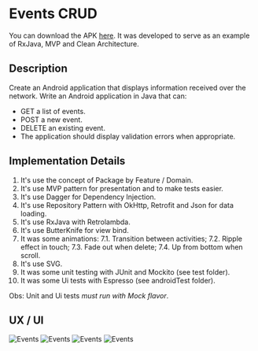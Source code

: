 # Events CRUD

You can download the APK [here][apk].
It was developed to serve as an example of RxJava, MVP and Clean Architecture.

## Description

Create an Android application that displays information received over the network.
Write an Android application in Java that can:

- GET a list of events.
- POST a new event.
- DELETE an existing event.
- The application should display validation errors when appropriate.

## Implementation Details

1. It's use the concept of Package by Feature / Domain.
2. It's use MVP pattern for presentation and to make tests easier.
3. It's use Dagger for Dependency Injection.
4. It's use Repository Pattern with OkHttp, Retrofit and Json for data loading.
5. It's use RxJava with Retrolambda.
6. It's use ButterKnife for view bind.
7. It was some animations:
7.1. Transition between activities;
7.2. Ripple effect in touch;
7.3. Fade out when delete;
7.4. Up from bottom when scroll.
8. It's use SVG.
9. It was some unit testing with JUnit and Mockito (see test folder).
10. It was some Ui tests with Espresso (see androidTest folder).

Obs: Unit and Ui tests *must run with Mock flavor*.

## UX / UI

![Events][design-events]
![Events][design-add-event]
![Events][design-loading]
![Events][design-error]

[apk]: https://github.com/marcellogalhardo/events/releases/download/1.0.0/application.apk
[design-events]: https://github.com/marcellogalhardo/events/blob/1.0.0/images/events.png
[design-add-event]: https://github.com/marcellogalhardo/events/blob/1.0.0/images/add_event.png
[design-loading]: https://github.com/marcellogalhardo/events/blob/1.0.0/images/events.png
[design-error]: https://github.com/marcellogalhardo/events/blob/1.0.0/images/error.png
